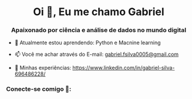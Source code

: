 <h1 align="center">Oi 👋, Eu me chamo Gabriel</h1>
<h3 align="center">Apaixonado por ciência e análise de dados no mundo digital</h3>

- 🌱 Atualmente estou aprendendo: Python e Macnine learning

- 📫 Você me achar através do E-mail: gabriel.fsilva0005@gmail.com

- 📄 Minhas experiências: https://www.linkedin.com/in/gabriel-silva-696486228/

<h3 align="left">Conecte-se comigo 🤝:</h3>
<i class="fa-brands fa-linkedin-in"></i>


<!--
**gg-f/gg-f** is a ✨ _special_ ✨ repository because its `README.md` (this file) appears on your GitHub profile.

Here are some ideas to get you started:

- 🔭 I’m currently working on ...
- 🌱 I’m currently learning ...
- 👯 I’m looking to collaborate on ...
- 🤔 I’m looking for help with ...
- 💬 Ask me about ...
- 📫 How to reach me: ...
- 😄 Pronouns: ...
- ⚡ Fun fact: ...
-->
